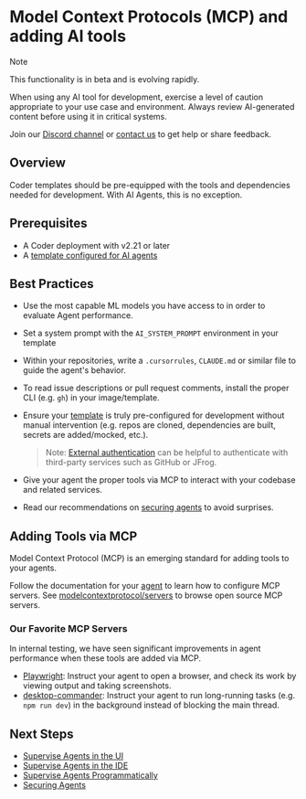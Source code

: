 # Model Context Protocols (MCP) and adding AI tools

> [!NOTE]
>
> This functionality is in beta and is evolving rapidly.
>
> When using any AI tool for development, exercise a level of caution appropriate to your use case and environment.
> Always review AI-generated content before using it in critical systems.
>
> Join our [Discord channel](https://discord.gg/coder) or
> [contact us](https://coder.com/contact) to get help or share feedback.

## Overview

Coder templates should be pre-equipped with the tools and dependencies needed
for development. With AI Agents, this is no exception.

## Prerequisites

- A Coder deployment with v2.21 or later
- A [template configured for AI agents](./create-template.md)

## Best Practices

- Use the most capable ML models you have access to in order to evaluate Agent
  performance.
- Set a system prompt with the `AI_SYSTEM_PROMPT` environment in your template
- Within your repositories, write a `.cursorrules`, `CLAUDE.md` or similar file
  to guide the agent's behavior.
- To read issue descriptions or pull request comments, install the proper CLI
  (e.g. `gh`) in your image/template.
- Ensure your [template](./create-template.md) is truly pre-configured for
  development without manual intervention (e.g. repos are cloned, dependencies
  are built, secrets are added/mocked, etc.).

  > Note: [External authentication](../admin/external-auth/index.md) can be helpful
  > to authenticate with third-party services such as GitHub or JFrog.

- Give your agent the proper tools via MCP to interact with your codebase and
  related services.
- Read our recommendations on [securing agents](./securing.md) to avoid
  surprises.

## Adding Tools via MCP

Model Context Protocol (MCP) is an emerging standard for adding tools to your
agents.

Follow the documentation for your [agent](./agents.md) to learn how to configure
MCP servers. See
[modelcontextprotocol/servers](https://github.com/modelcontextprotocol/servers)
to browse open source MCP servers.

### Our Favorite MCP Servers

In internal testing, we have seen significant improvements in agent performance
when these tools are added via MCP.

- [Playwright](https://github.com/microsoft/playwright-mcp): Instruct your agent
  to open a browser, and check its work by viewing output and taking
  screenshots.
- [desktop-commander](https://github.com/wonderwhy-er/DesktopCommanderMCP):
  Instruct your agent to run long-running tasks (e.g. `npm run dev`) in the
  background instead of blocking the main thread.

## Next Steps

- [Supervise Agents in the UI](./coder-dashboard.md)
- [Supervise Agents in the IDE](./ide-integration.md)
- [Supervise Agents Programmatically](./headless.md)
- [Securing Agents](./securing.md)
